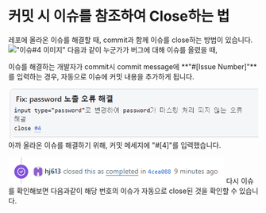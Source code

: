# 커밋 시 이슈를 참조하여 Close하는 법

레포에 올라온 이슈를 해결할 때, commit과 함께 이슈를 close하는 방법이 있습니다.
!["이슈#4  이미지"](issue#4.png)
다음과 같이 누군가가 버그에 대해 이슈를 올렸을 때,

이슈를 해결하는 개발자가 commit시
commit message에 **"#[Issue Number]"**를 입력하는 경우, 자동으로 이슈에 커밋 내용을 추가하게 됩니다.

![alt text](issueCommit.png)
아까 올라온 이슈를 해결하기 위해, 커밋 메세지에 "#[4]"를 입력했습니다.

![alt text](closed.png)
다시 이슈를 확인해보면 다음과같이 해당 번호의 이슈가 자동으로 close된 것을 확인할 수 있습니다.